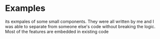 # Examples
its exmpales of some small components. They were all written by me  and  I was able to separate from  someone else's code without breaking the logic. Most of the features are embedded in existing code

